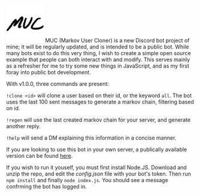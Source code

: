 <img src="./media/MUC_t.png" width="100">
MUC (Markov User Cloner) is a new Discord bot project of mine; it will be regularly updated, and is intended to be a public bot. While many bots exist to do this very thing, I wish to create a simple open source example that people can both interact with and modify. This serves mainly as a refresher for me to try some new things in JavaScript, and as my first foray into public bot development.               

With v1.0.0, three commands are present:

`!clone <id>` will clone a user based on their id, or the keyword `all`.
The bot uses the last 100 sent messages to generate a markov chain, filtering based on id.

`!regen` will use the last created markov chain for your server, and generate another reply.

`!help` will send a DM explaining this information in a concise manner.

If you are looking to use this bot in your own server, a publically available version can be found [here](https://discordapp.com/api/oauth2/authorize?client_id=689992764020097082&permissions=68608&scope=bot).

If you wish to run it youself, you must first install Node.JS. Download and unzip the repo, and edit the *config.json* file with your bot's token. Then run `npm install` and finally `node index.js`. You should see a message confrming the bot has logged in.
